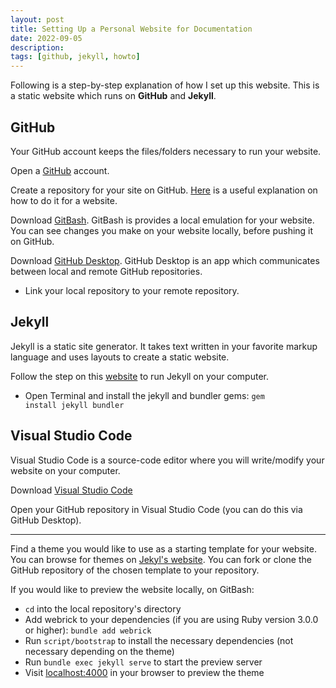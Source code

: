```yaml
---
layout: post
title: Setting Up a Personal Website for Documentation
date: 2022-09-05
description:
tags: [github, jekyll, howto]
---
```

Following is a step-by-step explanation of how I set up this website. This is a static website which runs on **GitHub** and **Jekyll**.

## GitHub

Your GitHub account keeps the files/folders necessary to run your website.

Open a [GitHub](https://github.com/) account.

Create a repository for your site on GitHub. [Here](https://docs.github.com/en/pages/setting-up-a-github-pages-site-with-jekyll/creating-a-github-pages-site-with-jekyll) is a useful explanation on how to do it for a website.

Download [GitBash](https://gitforwindows.org/). GitBash is provides a local emulation for your website. You can see changes you make on your website locally, before pushing it on GitHub.

Download [GitHub Desktop](https://desktop.github.com/). GitHub Desktop is an app which communicates between local and remote GitHub repositories.
- Link your local repository to your remote repository.

## Jekyll

Jekyll is a static site generator. It takes text written in your favorite markup language and uses layouts to create a static website.

Follow the step on this [website](https://jekyllrb.com/docs/) to run Jekyll on your computer.
- Open Terminal and install the jekyll and bundler gems: <code>gem install jekyll bundler</code>

## Visual Studio Code

Visual Studio Code is a source-code editor where you will write/modify your website on your computer.

Download [Visual Studio Code](https://code.visualstudio.com/)

Open your GitHub repository in Visual Studio Code (you can do this via GitHub Desktop).

---
Find a theme you would like to use as a starting template for your website. You can browse for themes on [Jekyl's website](https://jekyllrb.com/resources/).
You can fork or clone the GitHub repository of the chosen template to your repository.

If you would like to preview the website locally, on GitBash:
- <code>cd</code> into the local repository's directory
- Add webrick to your dependencies (if you are using Ruby version 3.0.0 or higher): <code>bundle add webrick</code>
- Run <code>script/bootstrap</code> to install the necessary dependencies (not necessary depending on the theme)
- Run <code>bundle exec jekyll serve</code> to start the preview server
- Visit [localhost:4000](localhost:4000) in your browser to preview the theme